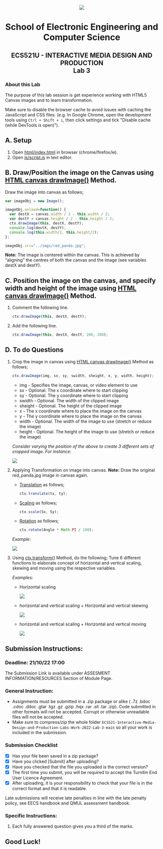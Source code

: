 <div align="center">
  <img src="https://cdn.theuniguide.co.uk/uploads/image/file/11260/Queen_Mary_University_of_London.png" />

# School of Electronic Engineering and Computer  Science

## ECS521U - INTERACTIVE MEDIA DESIGN AND PRODUCTION</br>Lab 3
</div>

### About this Lab
The purpose of this lab session is get experience working with HTML5 Canvas images and to learn transformation.

Make sure to disable the browser cache to avoid issues with caching the JavaScript and CSS files. (e.g. In Google Chrome, open the development tools using  `Ctrl + Shift + i`, then click settings and tick "Disable cache (while DevTools is open)").


## A. Setup
1. Open [html/index.html](https://github.com/giussepi/ECS521-Interactive-Media-Design-and-Production-Labs-Work-2022-Lab-3/blob/main/html/index.html) in browser (chrome/firefox/ie).
2. Open [js/script.js](https://github.com/giussepi/ECS521-Interactive-Media-Design-and-Production-Labs-Work-2022-Lab-3/blob/main/js/script.js) in text editor.

## B. Draw/Position the image on the Canvas using [HTML canvas drawImage()](https://www.w3schools.com/tags/canvas_drawimage.asp) Method.

Draw the image into canvas as follows;
   ```js
   var imageObj = new Image();

   imageObj.onload=function() {
     var destX = canvas.width / 2 - this.width / 2;
     var destY = canvas.height / 2 - this.height / 2;
     ctx.drawImage(this, destX, destY);
     console.log(destX, destY);
     console.log(this.width/2, this.height/2);
   };

   imageObj.src="../imgs/red_panda.jpg";
   ```
**Note:** The image is centered within the canvas. This is achieved by “aligning” the centres of both the canvas and the image (see variables destX and destY).

## C. Position the image on the canvas, and specify width and height of the image using [HTML canvas drawImage()](https://www.w3schools.com/tags/canvas_drawimage.asp) Method.
1. Comment the following line.
   ```js
   ctx.drawImage(this, destX, destY);
   ```
2. Add the following line.
   ```js
   ctx.drawImage(this, destX, destY, 200, 200);
   ```
## D. To do Questions
1. Crop the image in canvas using [HTML canvas drawImage()](https://www.w3schools.com/tags/canvas_drawimage.asp) Method as follows;
   ```js
   ctx.drawImage(img, sx, sy, swidth, sheight, x, y, width, height);
   ```
   * img	- Specifies the image, canvas, or video element to use
   * sx - Optional. The x coordinate where to start clipping
   * sy - Optional. The y coordinate where to start clipping
   * swidth - Optional. The width of the clipped image
   * sheight - Optional. The height of the clipped image
   * x	- The x coordinate where to place the image on the canvas
   * y	- The y coordinate where to place the image on the canvas
   * width	- Optional. The width of the image to use (stretch or reduce the image)
   * height - Optional. The height of the image to use (stretch or reduce the image)

   _Consider varying the position of the above to create 3 different sets of cropped image. For instance:_

   <img src="imgs/crop_example.png"/>

2. Applying Transformation on image into canvas. **Note:** Draw the original red_panda.jpg image in canvas again.

   * [Translation](https://www.w3schools.com/tags/canvas_translate.asp) as follows;
 	 ```js
     ctx.translate(tx, ty);
     ```
   * [Scaling](https://www.w3schools.com/tags/canvas_scale.asp) as follows;
	 ```js
     ctx.scale(Sx, Sy);
     ```
   * [Rotation](https://www.w3schools.com/tags/canvas_rotate.asp) as follows;
	 ```js
     ctx.rotate(Angle * Math.PI / 180);
     ```
   _Example:_

   <img src="imgs/translate_scale_rotate_example.png" />

3. Using [ctx.transform()](https://www.w3schools.com/tags/canvas_transform.asp) Method, do the following;
Tune 6 different functions to elaborate concept of horizontal and vertical scaling, skewing and moving using the respective variables.

	_Examples_:
	* Horizontal scaling

      <img src="imgs/horizontal_scaling.png"/>

    * horizontal and vertical scaling + Horizontal and vertical skewing

	  <img src="imgs/horizontal_and_vertical_skewing.png"/>

    * horizontal and vertical scaling + Horizontal and vertical moving

	  <img src="imgs/horizontal_vertical_moving.png"/>

## Submission Instructions:
### Deadline: 21/10/22 17:00
The Submission Link is available under ASSESMENT INFORMATION/RESOURCES Section of Module Page.

### General Instruction:
- Assignments must be submitted in a .zip package or alike ( .7z .bdoc .cdoc .ddoc .gtar .tgz .gz .gzip .hqx .rar .sit .tar .zip). Code submitted in other formats will not be accepted. Corrupt or otherwise unreadable files will not be accepted.
- Make sure to compress/zip the whole folder `ECS521-Interactive-Media-Design-and-Production-Labs-Work-2022-Lab-3-main` so all your work is included in the submission.

### Submission Checklist
- [x] Has your file been saved in a zip package?
- [x] Have you clicked [Submit] after uploading?
- [x] Have you checked that the file you uploaded is the correct version?
- [x] The first time you submit, you will be required to accept the Turnitin End User Licence Agreement.
- [x] After uploading, it is your responsibility to check that your file is in the correct format and that it is readable.

Late submissions will receive late penalties in line with the late penalty policy, see EECS handbook and QMUL assessment handbook.

### Specific Instructions:
1. Each fully answered question gives you a third of the marks.


## Good Luck!
